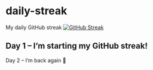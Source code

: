 # daily-streak
My daily GitHub streak
[![GitHub Streak](https://github-readme-streak-stats.herokuapp.com?user=ZeyadM77)](https://git.io/streak-stats)

## Day 1 – I’m starting my GitHub streak!
Day 2 – I’m back again 💪